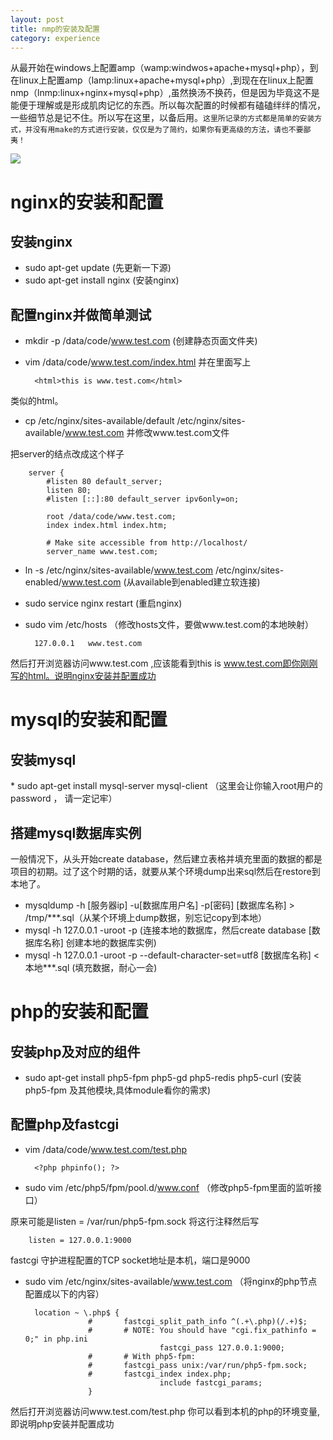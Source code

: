 ```yaml
---
layout: post
title: nmp的安装及配置
category: experience
---
```

从最开始在windows上配置amp（wamp:windwos+apache+mysql+php），到在linux上配置amp（lamp:linux+apache+mysql+php）,到现在在linux上配置nmp（lnmp:linux+nginx+mysql+php）,虽然换汤不换药，但是因为毕竟这不是能便于理解或是形成肌肉记忆的东西。所以每次配置的时候都有磕磕绊绊的情况，一些细节总是记不住。所以写在这里，以备后用。`这里所记录的方式都是简单的安装方式，并没有用make的方式进行安装，仅仅是为了简约，如果你有更高级的方法，请也不要鄙夷！`

![](/img/self/nginx.jpg)

<h1>nginx的安装和配置</h1>
<h2>安装nginx</h2>

* sudo apt-get update (先更新一下源)
* sudo apt-get install nginx (安装nginx)

<h2>配置nginx并做简单测试</h2>

* mkdir -p /data/code/www.test.com (创建静态页面文件夹)
* vim /data/code/www.test.com/index.html 并在里面写上

		<html>this is www.test.com</html>
	
类似的html。

* cp /etc/nginx/sites-available/default /etc/nginx/sites-available/www.test.com 并修改www.test.com文件

把server的结点改成这个样子

		server {
			#listen 80 default_server;
			listen 80;
			#listen [::]:80 default_server ipv6only=on;

			root /data/code/www.test.com;
			index index.html index.htm;

			# Make site accessible from http://localhost/
			server_name www.test.com;
		
* ln -s /etc/nginx/sites-available/www.test.com /etc/nginx/sites-enabled/www.test.com (从available到enabled建立软连接)
* sudo service nginx restart (重启nginx)
* sudo vim /etc/hosts （修改hosts文件，要做www.test.com的本地映射）

		127.0.0.1   www.test.com
	
然后打开浏览器访问www.test.com ,应该能看到this is www.test.com即你刚刚写的html。说明nginx安装并配置成功

<h1>mysql的安装和配置</h1>
<h2>安装mysql</h2>
* sudo apt-get install mysql-server mysql-client （这里会让你输入root用户的password ， 请一定记牢）

<h2>搭建mysql数据库实例</h2>
一般情况下，从头开始create database，然后建立表格并填充里面的数据的都是项目的初期。过了这个时期的话，就要从某个环境dump出来sql然后在restore到本地了。

* mysqldump -h [服务器ip] -u[数据库用户名] -p[密码] [数据库名称] > /tmp/***.sql（从某个环境上dump数据，别忘记copy到本地）
* mysql -h 127.0.0.1 -uroot -p (连接本地的数据库，然后create database [数据库名称] 创建本地的数据库实例)
* mysql -h 127.0.0.1 -uroot -p --default-character-set=utf8 [数据库名称] < 本地***.sql (填充数据，耐心一会)

<h1>php的安装和配置</h1>
<h2>安装php及对应的组件</h2>

* sudo apt-get install php5-fpm php5-gd php5-redis php5-curl (安装php5-fpm 及其他模块,具体module看你的需求)

<h2>配置php及fastcgi</h2>	

* vim /data/code/www.test.com/test.php

		<?php phpinfo(); ?>

* sudo vim /etc/php5/fpm/pool.d/www.conf （修改php5-fpm里面的监听接口）

原来可能是listen = /var/run/php5-fpm.sock 将这行注释然后写

		listen = 127.0.0.1:9000

fastcgi 守护进程配置的TCP socket地址是本机，端口是9000

* sudo vim /etc/nginx/sites-available/www.test.com （将nginx的php节点配置成以下的内容）

		location ~ \.php$ {
					#       fastcgi_split_path_info ^(.+\.php)(/.+)$;
					#       # NOTE: You should have "cgi.fix_pathinfo = 0;" in php.ini
									fastcgi_pass 127.0.0.1:9000;
					#       # With php5-fpm:
					#       fastcgi_pass unix:/var/run/php5-fpm.sock;
					#       fastcgi_index index.php;
									include fastcgi_params;
					}

然后打开浏览器访问www.test.com/test.php 你可以看到本机的php的环境变量,即说明php安装并配置成功


